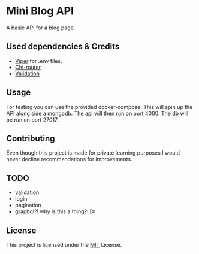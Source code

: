 # Mini Blog API

A basic API for a blog page.

## Used dependencies & Credits

- [Viper](https://github.com/spf13/viper) for .env files.
- [Chi-router](https://github.com/go-chi/chi)
- [Validation](https://github.com/go-playground/validator)

## Usage

For testing you can use the provided docker-compose. This will spin up the API along side a mongodb.
The api will then run on port 4000. The db will be run on port 27017.

## Contributing

Even though this project is made for private learning purposes I would never decline recommendations for improvements.

## TODO

- validation
- login
- pagination
- graphql?! why is this a thing?! D:

## License

This project is licensed under the [MIT](LICENSE) License.
